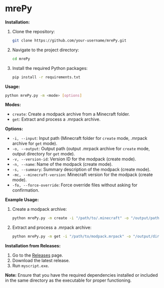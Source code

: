 # mrePy

**Installation:**

1. Clone the repository:
   ```sh
   git clone https://github.com/your-username/mrePy.git
   ```
2. Navigate to the project directory:
   ```sh
   cd mrePy
   ```
3. Install the required Python packages:
   ```sh
   pip install -r requirements.txt
   ```

**Usage:**

```sh
python mrePy.py -m <mode> [options]
```

**Modes:**
- `create`: Create a modpack archive from a Minecraft folder.
- `get`: Extract and process a .mrpack archive.

**Options:**
- `-i, --input`: Input path (Minecraft folder for `create` mode, .mrpack archive for `get` mode).
- `-o, --output`: Output path (output .mrpack archive for `create` mode, output directory for `get` mode).
- `-v, --version-id`: Version ID for the modpack (create mode).
- `-n, --name`: Name of the modpack (create mode).
- `-s, --summary`: Summary description of the modpack (create mode).
- `-mc, --minecraft-version`: Minecraft version for the modpack (create mode).
- `-fo, --force-override`: Force override files without asking for confirmation.

**Example Usage:**

1. Create a modpack archive:
   ```sh
   python mrePy.py -m create -i "/path/to/.minecraft" -o "/output/path/modpack.mrpack" -v "1.0.0" -n "Custom Modpack" -s "Automatically generated modpack" -mc "1.17.1"
   ```

2. Extract and process a .mrpack archive:
   ```sh
   python mrePy.py -m get -i "/path/to/modpack.mrpack" -o "/output/directory"
   ```

**Installation from Releases:**

1. Go to the [Releases](https://github.com/dstvx/mrePy/releases/latest) page.
2. Download the latest release.
3. Run `myscript.exe`.

**Note:** Ensure that you have the required dependencies installed or included in the same directory as the executable for proper functioning.
